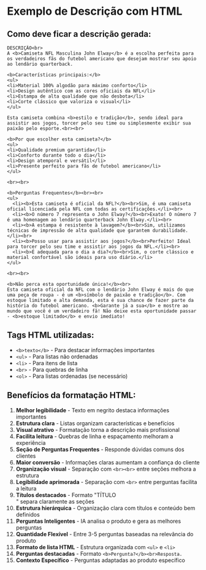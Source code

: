 # Exemplo de Descrição com HTML

## Como deve ficar a descrição gerada:

```
DESCRIÇÃO<br>
A <b>Camiseta NFL Masculina John Elway</b> é a escolha perfeita para os verdadeiros fãs do futebol americano que desejam mostrar seu apoio ao lendário quarterback.

<b>Características principais:</b>
<ul>
<li>Material 100% algodão para máximo conforto</li>
<li>Design autêntico com as cores oficiais da NFL</li>
<li>Estampa de alta qualidade que não desbota</li>
<li>Corte clássico que valoriza o visual</li>
</ul>

Esta camiseta combina <b>estilo e tradição</b>, sendo ideal para assistir aos jogos, torcer pelo seu time ou simplesmente exibir sua paixão pelo esporte.<br><br>

<b>Por que escolher esta camiseta?</b>
<ul>
<li>Qualidade premium garantida</li>
<li>Conforto durante todo o dia</li>
<li>Design atemporal e versátil</li>
<li>Presente perfeito para fãs de futebol americano</li>
</ul>

<br><br>

<b>Perguntas Frequentes</b><br><br>
<ul>
  <li><b>Esta camiseta é oficial da NFL?</b><br>Sim, é uma camiseta oficial licenciada pela NFL com todas as certificações.</li><br>
  <li><b>O número 7 representa o John Elway?</b><br>Exato! O número 7 é uma homenagem ao lendário quarterback John Elway.</li><br>
  <li><b>A estampa é resistente à lavagem?</b><br>Sim, utilizamos técnicas de impressão de alta qualidade que garantem durabilidade.</li><br>
  <li><b>Posso usar para assistir aos jogos?</b><br>Perfeito! Ideal para torcer pelo seu time e assistir aos jogos da NFL.</li><br>
  <li><b>É adequada para o dia a dia?</b><br>Sim, o corte clássico e material confortável são ideais para uso diário.</li>
</ul>

<br><br>

<b>Não perca esta oportunidade única!</b><br>
Esta camiseta oficial da NFL com o lendário John Elway é mais do que uma peça de roupa - é um <b>símbolo de paixão e tradição</b>. Com estoque limitado e alta demanda, esta é sua chance de fazer parte da história do futebol americano. <b>Garante já a sua</b> e mostre ao mundo que você é um verdadeiro fã! Não deixe esta oportunidade passar - <b>estoque limitado</b> e envio imediato!
```

## Tags HTML utilizadas:

- `<b>texto</b>` - Para destacar informações importantes
- `<ul>` - Para listas não ordenadas
- `<li>` - Para itens de lista
- `<br>` - Para quebras de linha
- `<ol>` - Para listas ordenadas (se necessário)

## Benefícios da formatação HTML:

1. **Melhor legibilidade** - Texto em negrito destaca informações importantes
2. **Estrutura clara** - Listas organizam características e benefícios
3. **Visual atrativo** - Formatação torna a descrição mais profissional
4. **Facilita leitura** - Quebras de linha e espaçamento melhoram a experiência
5. **Seção de Perguntas Frequentes** - Responde dúvidas comuns dos clientes
6. **Maior conversão** - Informações claras aumentam a confiança do cliente
7. **Organização visual** - Separação com `<br><br>` entre seções melhora a estrutura
8. **Legibilidade aprimorada** - Separação com `<br>` entre perguntas facilita a leitura
9. **Títulos destacados** - Formato "TÍTULO<br>" separa claramente as seções
10. **Estrutura hierárquica** - Organização clara com títulos e conteúdo bem definidos
11. **Perguntas Inteligentes** - IA analisa o produto e gera as melhores perguntas
12. **Quantidade Flexível** - Entre 3-5 perguntas baseadas na relevância do produto
13. **Formato de lista HTML** - Estrutura organizada com `<ul>` e `<li>`
14. **Perguntas destacadas** - Formato `<b>Pergunta?</b><br>Resposta.`
15. **Contexto Específico** - Perguntas adaptadas ao produto específico
